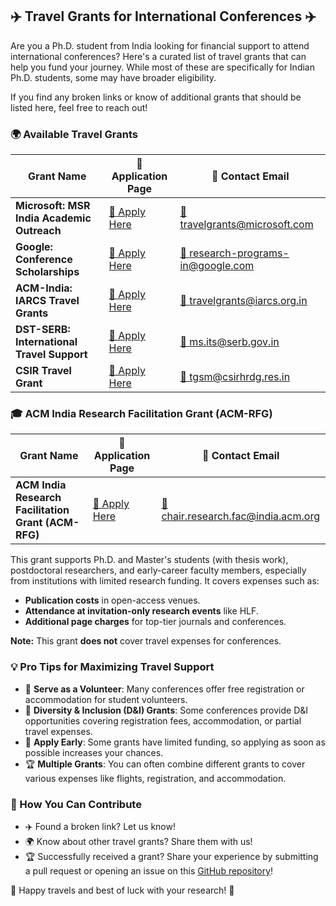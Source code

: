 ## ✈️ Travel Grants for International Conferences ✈️

Are you a Ph.D. student from India looking for financial support to attend international conferences? Here's a curated list of travel grants that can help you fund your journey. While most of these are specifically for Indian Ph.D. students, some may have broader eligibility.

If you find any broken links or know of additional grants that should be listed here, feel free to reach out!

### 🌍 Available Travel Grants

| **Grant Name**                             | 📄 **Application Page**                                                                             | 📧 **Contact Email**                                                          |
| ------------------------------------------ | --------------------------------------------------------------------------------------------------- | ----------------------------------------------------------------------------- |
| **Microsoft: MSR India Academic Outreach** | [📄 Apply Here](https://www.microsoft.com/en-us/research/academic-program/academic-outreach/)       | [📧 travelgrants@microsoft.com](mailto:travelgrants@microsoft.com)           |
| **Google: Conference Scholarships**        | [📄 Apply Here](https://buildyourfuture.withgoogle.com/scholarships/google-conference-scholarships) | [📧 research-programs-in@google.com](mailto:research-programs-in@google.com) |
| **ACM-India: IARCS Travel Grants**         | [📄 Apply Here](https://www.iarcs.org.in/activities/grants.php)                                     | [📧 travelgrants@iarcs.org.in](mailto:travelgrants@iarcs.org.in)             |
| **DST-SERB: International Travel Support** | [📄 Apply Here](https://www.serbonline.in/SERB/its)                                                 | [📧 ms.its@serb.gov.in](mailto:ms.its@serb.gov.in)                           |
| **CSIR Travel Grant**                      | [📄 Apply Here](https://csirhrdg.res.in/Home/Index/1/InPage/51/14)                                  | [📧 tgsm@csirhrdg.res.in](mailto:tgsm@csirhrdg.res.in)                       |

### 🎓 ACM India Research Facilitation Grant (ACM-RFG)

| **Grant Name**                                      | 📄 **Application Page**                                                     | 📧 **Contact Email**                                                            |
| --------------------------------------------------- | --------------------------------------------------------------------------- | ------------------------------------------------------------------------------- |
| **ACM India Research Facilitation Grant (ACM-RFG)** | [📄 Apply Here](https://india.acm.org/research/research-facilitation-grant) | [📧 chair.research.fac@india.acm.org](mailto:chair.research.fac@india.acm.org) |

This grant supports Ph.D. and Master's students (with thesis work), postdoctoral researchers, and early-career faculty members, especially from institutions with limited research funding. It covers expenses such as:
- **Publication costs** in open-access venues.
- **Attendance at invitation-only research events** like HLF.
- **Additional page charges** for top-tier journals and conferences.

**Note:** This grant **does not** cover travel expenses for conferences.

### 💡 Pro Tips for Maximizing Travel Support

- 🤝 **Serve as a Volunteer**: Many conferences offer free registration or accommodation for student volunteers.
- 🌈 **Diversity & Inclusion (D&I) Grants**: Some conferences provide D&I opportunities covering registration fees, accommodation, or partial travel expenses.
- 🎯 **Apply Early**: Some grants have limited funding, so applying as soon as possible increases your chances.
- 🏆 **Multiple Grants**: You can often combine different grants to cover various expenses like flights, registration, and accommodation.

### 🛫 How You Can Contribute

- ✈️ Found a broken link? Let us know!
- 🌍 Know about other travel grants? Share them with us!
- 🏆 Successfully received a grant? Share your experience by submitting a pull request or opening an issue on this [GitHub repository](https://github.com/AdhyaSuman/International_Travel_Grants/)!

🌟 Happy travels and best of luck with your research! 🌟

